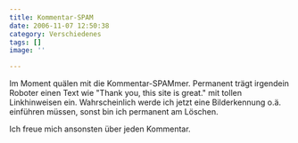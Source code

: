 ```yaml
---
title: Kommentar-SPAM
date: 2006-11-07 12:50:38
category: Verschiedenes
tags: []
image: ''

---
```


Im Moment quälen mit die Kommentar-SPAMmer. Permanent trägt irgendein Roboter einen Text wie "Thank you, this site is great." mit tollen Linkhinweisen ein. Wahrscheinlich werde ich jetzt eine Bilderkennung o.ä. einführen müssen, sonst bin ich permanent am Löschen.  

  

Ich freue mich ansonsten über jeden Kommentar.
